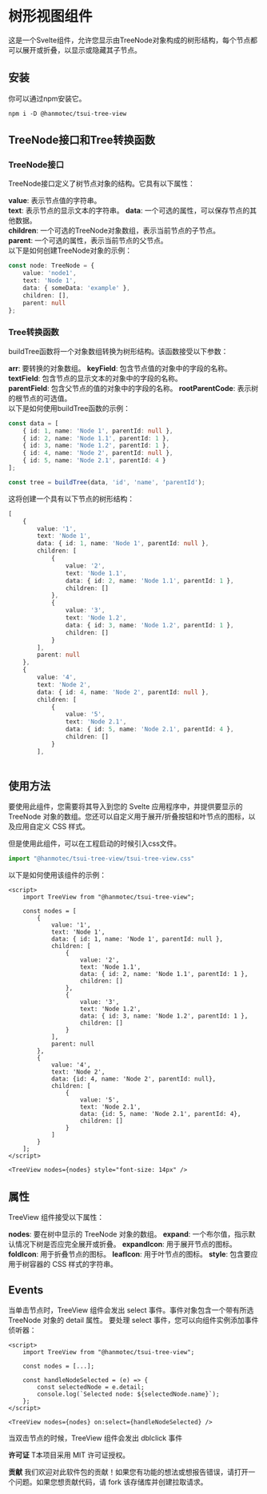 # 树形视图组件

这是一个Svelte组件，允许您显示由TreeNode对象构成的树形结构，每个节点都可以展开或折叠，以显示或隐藏其子节点。

## 安装

你可以通过npm安装它。

```shell
npm i -D @hanmotec/tsui-tree-view
```

## TreeNode接口和Tree转换函数

### TreeNode接口
TreeNode接口定义了树节点对象的结构。它具有以下属性：

**value**: 表示节点值的字符串。  
**text**: 表示节点的显示文本的字符串。 
**data**: 一个可选的属性，可以保存节点的其他数据。  
**children**: 一个可选的TreeNode对象数组，表示当前节点的子节点。  
**parent**: 一个可选的属性，表示当前节点的父节点。  
以下是如何创建TreeNode对象的示例：  
```typescript
const node: TreeNode = {
    value: 'node1',
    text: 'Node 1',
    data: { someData: 'example' },
    children: [],
    parent: null
};
```

### Tree转换函数
buildTree函数将一个对象数组转换为树形结构。该函数接受以下参数：

**arr**: 要转换的对象数组。
**keyField**: 包含节点值的对象中的字段的名称。  
**textField**: 包含节点的显示文本的对象中的字段的名称。  
**parentField**: 包含父节点的值的对象中的字段的名称。
**rootParentCode**: 表示树的根节点的可选值。  
以下是如何使用buildTree函数的示例：  

```typescript
const data = [
    { id: 1, name: 'Node 1', parentId: null },
    { id: 2, name: 'Node 1.1', parentId: 1 },
    { id: 3, name: 'Node 1.2', parentId: 1 },
    { id: 4, name: 'Node 2', parentId: null },
    { id: 5, name: 'Node 2.1', parentId: 4 }
];

const tree = buildTree(data, 'id', 'name', 'parentId');
```

这将创建一个具有以下节点的树形结构：
```typescript
[
    {
        value: '1',
        text: 'Node 1',
        data: { id: 1, name: 'Node 1', parentId: null },
        children: [
            {
                value: '2',
                text: 'Node 1.1',
                data: { id: 2, name: 'Node 1.1', parentId: 1 },
                children: []
            },
            {
                value: '3',
                text: 'Node 1.2',
                data: { id: 3, name: 'Node 1.2', parentId: 1 },
                children: []
            }
        ],
        parent: null
    },
    {
        value: '4',
        text: 'Node 2',
        data: { id: 4, name: 'Node 2', parentId: null },
        children: [
            {
                value: '5',
                text: 'Node 2.1',
                data: { id: 5, name: 'Node 2.1', parentId: 4 },
                children: []
            }
        ],
       

```

## 使用方法

要使用此组件，您需要将其导入到您的 Svelte 应用程序中，并提供要显示的 TreeNode 对象的数组。您还可以自定义用于展开/折叠按钮和叶节点的图标，以及应用自定义 CSS 样式。

但是使用此组件，可以在工程启动的时候引入css文件。
```typescript
import "@hanmotec/tsui-tree-view/tsui-tree-view.css"
```
以下是如何使用该组件的示例：

```sveltehtml
<script>
    import TreeView from "@hanmotec/tsui-tree-view";
    
    const nodes = [
        {
            value: '1',
            text: 'Node 1',
            data: { id: 1, name: 'Node 1', parentId: null },
            children: [
                {
                    value: '2',
                    text: 'Node 1.1',
                    data: { id: 2, name: 'Node 1.1', parentId: 1 },
                    children: []
                },
                {
                    value: '3',
                    text: 'Node 1.2',
                    data: { id: 3, name: 'Node 1.2', parentId: 1 },
                    children: []
                }
            ],
            parent: null
        },
        {
            value: '4',
            text: 'Node 2',
            data: {id: 4, name: 'Node 2', parentId: null},
            children: [
                {
                    value: '5',
                    text: 'Node 2.1',
                    data: {id: 5, name: 'Node 2.1', parentId: 4},
                    children: []
                }
            ]
        }
    ];
</script>

<TreeView nodes={nodes} style="font-size: 14px" />

```

## 属性
TreeView 组件接受以下属性：

**nodes**: 要在树中显示的 TreeNode 对象的数组。
**expand**: 一个布尔值，指示默认情况下树是否应完全展开或折叠。
**expandIcon**: 用于展开节点的图标。
**foldIcon**: 用于折叠节点的图标。
**leafIcon**: 用于叶节点的图标。
**style**: 包含要应用于树容器的 CSS 样式的字符串。

## Events

当单击节点时，TreeView 组件会发出 select 事件。事件对象包含一个带有所选 TreeNode 对象的 detail 属性。
要处理 select 事件，您可以向组件实例添加事件侦听器：

```sveltehtml
<script>
    import TreeView from "@hanmotec/tsui-tree-view";
    
    const nodes = [...];
    
    const handleNodeSelected = (e) => {
        const selectedNode = e.detail;
        console.log(`Selected node: ${selectedNode.name}`);
    };
</script>

<TreeView nodes={nodes} on:select={handleNodeSelected} />

```

当双击节点的时候，TreeView 组件会发出 dblclick 事件

**许可证**
T本项目采用 MIT 许可证授权。

**贡献**
我们欢迎对此软件包的贡献！如果您有功能的想法或想报告错误，请打开一个问题。如果您想贡献代码，请 fork 该存储库并创建拉取请求。